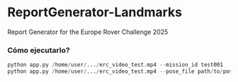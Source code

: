 # ReportGenerator-Landmarks
Report Generator for the Europe Rover Challenge 2025 

### Cómo ejecutarlo?
```python
python app.py /home/user/.../erc_video_test.mp4 --mission_id test001
python app.py /home/user/.../erc_video_test.mp4 --pose_file path/to/poses.json --mission_id test002
```
